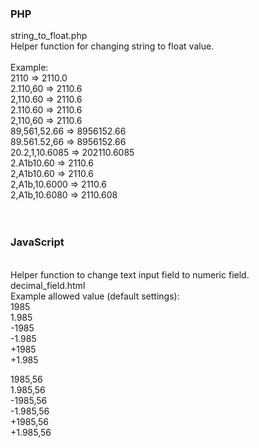 <h3>PHP</h3>
string_to_float.php<br />
Helper function for changing string to float value.<br />
<br />
Example:<br />
2110           => 2110.0<br />
2.110,60       => 2110.6<br />
2,110.60       => 2110.6<br />
2.110.60       => 2110.6<br />
2,110,60       => 2110.6<br />
89,561,52.66   => 8956152.66<br />
89.561.52,66   => 8956152.66<br />
20.2,1,10.6085 => 202110.6085<br />
2.A1b10.60     => 2110.6<br />
2,A1b10.60     => 2110.6<br />
2,A1b,10.6000  => 2110.6<br />
2,A1b,10.6080  => 2110.608<br />
<br />
<br />
<h3>JavaScript</h3>
<br />
Helper function to change text input field to numeric field.<br />
decimal_field.html<br />
Example allowed value (default settings):<br />
1985<br />
1.985<br />
-1985<br />
-1.985<br />
+1985<br />
+1.985<br />

1985,56<br />
1.985,56<br />
-1985,56<br />
-1.985,56<br />
+1985,56<br />
+1.985,56<br />

